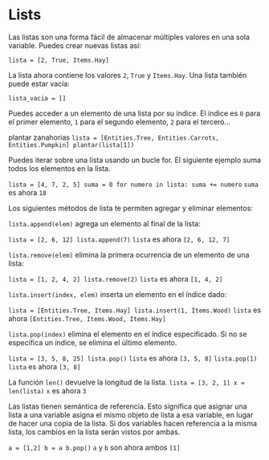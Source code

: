# Lists
Las listas son una forma fácil de almacenar múltiples valores en una sola variable.
Puedes crear nuevas listas así:

`lista = [2, True, Items.Hay]`

La lista ahora contiene los valores `2`, `True` y `Items.Hay`.
Una lista también puede estar vacía:

`lista_vacia = []`

Puedes acceder a un elemento de una lista por su índice. El índice es `0` para el primer elemento, `1` para el segundo elemento, `2` para el tercero...

plantar zanahorias
`lista = [Entities.Tree, Entities.Carrots, Entities.Pumpkin]
plantar(lista[1])`

Puedes iterar sobre una lista usando un bucle for. El siguiente ejemplo suma todos los elementos en la lista.

`lista = [4, 7, 2, 5]
suma = 0
for numero in lista:
	suma += numero`
`suma` es ahora `18`

Los siguientes métodos de lista te permiten agregar y eliminar elementos:

`lista.append(elem)` agrega un elemento al final de la lista:

`lista = [2, 6, 12]
lista.append(7)`
`lista` es ahora `[2, 6, 12, 7]`

`lista.remove(elem)` elimina la primera ocurrencia de un elemento de una lista:

`lista = [1, 2, 4, 2]
lista.remove(2)`
`lista` es ahora `[1, 4, 2]`

`lista.insert(index, elem)` inserta un elemento en el índice dado:

`lista = [Entities.Tree, Items.Hay]
lista.insert(1, Items.Wood)`
`lista` es ahora `[Entities.Tree, Items.Wood, Items.Hay]`

`lista.pop(index)` elimina el elemento en el índice especificado.
Si no se especifica un índice, se elimina el último elemento.

`lista = [3, 5, 8, 25]
lista.pop()`
`lista` es ahora `[3, 5, 8]`
`lista.pop(1)`
`lista` es ahora `[3, 8]`

La función `len()` devuelve la longitud de la lista.
`lista = [3, 2, 1]
x = len(lista)`
`x` es ahora `3`

Las listas tienen semántica de referencia. Esto significa que asignar una lista a una variable asigna el mismo objeto de lista a esa variable, en lugar de hacer una copia de la lista.
Si dos variables hacen referencia a la misma lista, los cambios en la lista serán vistos por ambas.

`a = [1,2]
b = a
b.pop()`
`a` y `b` son ahora ambos `[1]`

